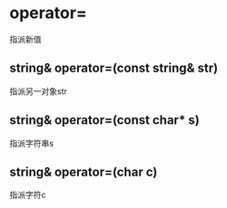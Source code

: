 # operator=
指派新值


## string& operator=(const string& str)
指派另一对象str

## string& operator=(const char* s)
指派字符串s

## string& operator=(char c)
指派字符c